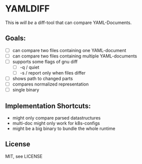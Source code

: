 YAMLDIFF
========

This ~~is~~ _will be_ a diff-tool that can compare YAML-Documents.

Goals:
------

- [ ] can compare two files containing one YAML-document
- [ ] can compare two files containing multiple YAML-documents
- [ ] supports some flags of gnu diff
  - [ ] -q / quiet
  - [ ] -s / report only when files differ
- [ ] shows path to changed parts
- [ ] compares normalized representation
- [ ] single binary

Implementation Shortcuts:
-------------------------

- might only compare parsed datastructures
- multi-doc might only work for k8s-configs
- might be a big binary to bundle the whole runtime

License
-------

MIT, see LICENSE
